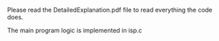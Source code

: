 Please read the DetailedExplanation.pdf file to read everything the code does.

The main program logic is implemented in isp.c 
